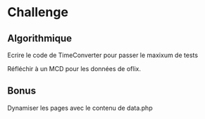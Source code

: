 # Challenge

## Algorithmique

Ecrire le code de TimeConverter pour passer le maxixum de tests

Réfléchir à un MCD pour les données de oflix.

## Bonus

Dynamiser les pages avec le contenu de data.php
